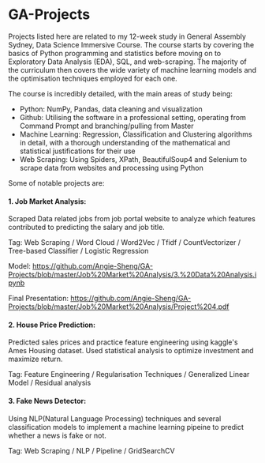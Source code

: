 # GA-Projects

Projects listed here are related to my 12-week study in General Assembly Sydney, Data Science Immersive Course. The course starts by covering the basics of Python programming and statistics before moving on to Exploratory Data Analysis (EDA), SQL, and web-scraping. The majority of the curriculum then covers the wide variety of machine learning models and the optimisation techniques employed for each one.

The course is incredibly detailed, with the main areas of study being:
- Python: NumPy, Pandas, data cleaning and visualization
- Github: Utilising the software in a professional setting, operating from Command Prompt and branching/pulling from Master
- Machine Learning: Regression, Classification and Clustering algorithms in detail, with a thorough understanding of the mathematical and statistical justifications for their use
- Web Scraping: Using Spiders, XPath, BeautifulSoup4 and Selenium to scrape data from websites and processing using Python

Some of notable projects are:
#### 1. Job Market Analysis:

Scraped Data related jobs from job portal website to analyze which features contributed to predicting the salary and job title.

Tag: Web Scraping / Word Cloud / Word2Vec / Tfidf / CountVectorizer / Tree-based Classifier / Logistic Regression

Model: https://github.com/Angie-Sheng/GA-Projects/blob/master/Job%20Market%20Analysis/3.%20Data%20Analysis.ipynb

Final Presentation: https://github.com/Angie-Sheng/GA-Projects/blob/master/Job%20Market%20Analysis/Project%204.pdf

#### 2. House Price Prediction:

Predicted sales prices and practice feature engineering using kaggle's Ames Housing dataset. Used statistical analysis to optimize investment and maximize return.

Tag: Feature Engineering / Regularisation Techniques / Generalized Linear Model / Residual analysis 

#### 3. Fake News Detector:

Using NLP(Natural Language Processing) techniques and several classification models to implement a machine learning pipeine to predict whether a news is fake or not.

Tag: Web Scraping / NLP / Pipeline / GridSearchCV
